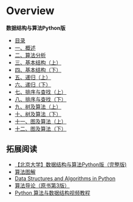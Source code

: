 # Overview

<div class="cards">
  <div class="card dsa three-columns">
    <strong>数据结构与算法Python版</strong>
    <ul class="card-items">
      <li><a href="/part10_data_structure_and_algorithm/content">目录</a></li>
      <li><a href="/part10_data_structure_and_algorithm/lesson01/note">一、概述</a></li>
      <li><a href="/part10_data_structure_and_algorithm/lesson02/note">二、算法分析</a></li>
      <li><a href="/part10_data_structure_and_algorithm/lesson03/note">三、基本结构（上）</a></li>
      <li><a href="/part10_data_structure_and_algorithm/lesson04/note">四、基本结构（下）</a></li>
      <li><a href="/part10_data_structure_and_algorithm/lesson05/note">五、递归（上）</a></li>
      <li><a href="/part10_data_structure_and_algorithm/lesson06/note">六、递归（下）</a></li>
      <li><a href="/part10_data_structure_and_algorithm/lesson07/note">七、排序与查找（上）</a></li>
      <li><a href="/part10_data_structure_and_algorithm/lesson08/note">八、排序与查找（下）</a></li>
      <li><a href="/part10_data_structure_and_algorithm/lesson09/note">九、树及算法（上）</a></li>
      <li><a href="/part10_data_structure_and_algorithm/lesson10/note">十、树及算法（下）</a></li>
      <li><a href="/part10_data_structure_and_algorithm/lesson11/note">十一、图及算法（上）</a></li>
      <li><a href="/part10_data_structure_and_algorithm/lesson12/note">十二、图及算法（下）</a></li>
    </ul>
  </div>
</div>

## 拓展阅读

- [【北京大学】数据结构与算法Python版（完整版)](https://www.bilibili.com/video/BV1VC4y1x7uv?p=2)
- [算法图解](https://book.douban.com/subject/26979890/)
- [Data Structures and Algorithms in Python](https://book.douban.com/subject/10607365/)
- [算法导论（原书第3版）](https://book.douban.com/subject/20432061/)
- [Python 算法与数据结构视频教程](https://pegasuswang.github.io/python_data_structures_and_algorithms/)
